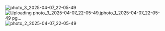 ![photo_3_2025-04-07_22-05-49](https://github.com/user-attachments/assets/c80903cf-079e-43f3-9f88-5d475060b4a5)![Uploading photo_3_2025-04-07_22-05-49.j![photo_1_2025-04-07_22-05-49](https://github.com/user-attachments/assets/37218fcf-c9e4-41d7-9032-ff49d4570ef6)
pg…]()
![photo_2_2025-04-07_22-05-49](https://github.com/user-attachments/assets/ae50a774-3ead-473f-a9b6-1c28d17fe9ac)
